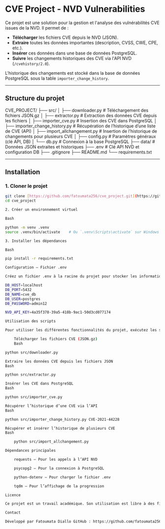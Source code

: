 # CVE Project - NVD Vulnerabilities

Ce projet est une solution pour la gestion et l'analyse des vulnérabilités CVE issues de la NVD. Il permet de :

- **Télécharger** les fichiers CVE depuis le NVD (JSON).
- **Extraire** toutes les données importantes (description, CVSS, CWE, CPE, etc.).
- **Insérer** ces données dans une base de données PostgreSQL.
- **Suivre** les changements historiques des CVE via l'API NVD (`/cvehistory/2.0`).

L'historique des changements est stocké dans la base de données PostgreSQL sous la table `importer_change_history`.

---

## Structure du projet

CVE_PROJECT/
├── src/
│   ├── downloader.py             # Téléchargement des fichiers JSON.gz
│   ├── extractor.py              # Extraction des données CVE depuis les fichiers
│   ├── importer_cve.py           # Insertion des CVE dans PostgreSQL
│   ├── importer_change_history.py # Récupération de l’historique d’une liste de CVE (API)
│   ├── import_allchangement.py   # Insertion de l’historique de changements pour plusieurs CVE
│   ├── config.py                 # Paramètres généraux (clé API, DB)
│   └── db.py                     # Connexion à la base PostgreSQL
├── data/                       # Données JSON extraites et historiques
├── .env                        # Clé API NVD et configuration DB
├── .gitignore
├── README.md
└── requirements.txt


---

## Installation

### 1. Cloner le projet

```bash
git clone [https://github.com/fatoumata256/cve_project.git](https://github.com/fatoumata256/cve_project.git)
cd cve_project

2. Créer un environnement virtuel

Bash

python -m venv .venv
source .venv/bin/activate    # Ou `.venv\Scripts\activate` sur Windows

3. Installer les dépendances

Bash

pip install -r requirements.txt

Configuration – Fichier .env

Créez un fichier .env à la racine du projet pour stocker les informations de configuration locales. 

DB_HOST=localhost
DB_PORT=5432
DB_NAME=cve_db
DB_USER=postgres
DB_PASSWORD=admin12

NVD_API_KEY=4a35f378-39a5-418b-9ac1-50d3cd077174

Utilisation des scripts

Pour utiliser les différentes fonctionnalités du projet, exécutez les scripts suivants depuis le répertoire CVE_PROJECT/.

    Télécharger les fichiers CVE (JSON.gz)
    Bash

python src/downloader.py

Extraire les données CVE depuis les fichiers JSON
Bash

python src/extractor.py

Insérer les CVE dans PostgreSQL
Bash

python src/importer_cve.py

Récupérer l’historique d’une CVE via l’API
Bash

python src/importer_change_history.py CVE-2021-44228

Récupérer et insérer l’historique de plusieurs CVE
Bash

    python src/import_allchangement.py

Dépendances principales

    requests — Pour les appels à l’API NVD

    psycopg2 — Pour la connexion à PostgreSQL

    python-dotenv — Pour charger le fichier .env

    tqdm — Pour l’affichage de la progression

Licence

Ce projet est un travail académique. Son utilisation est libre à des fins pédagogiques.

Contact

Développé par Fatoumata Diallo GitHub : https://github.com/fatoumata256

